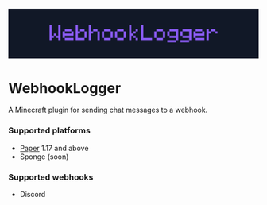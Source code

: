 ![WebhookLogger banner](/assets/webhooklogger-banner.png)

# WebhookLogger
A Minecraft plugin for sending chat messages to a webhook.

### Supported platforms
- [Paper](https://github.com/PaperMC/Paper) 1.17 and above
- Sponge (soon)

### Supported webhooks
- Discord
